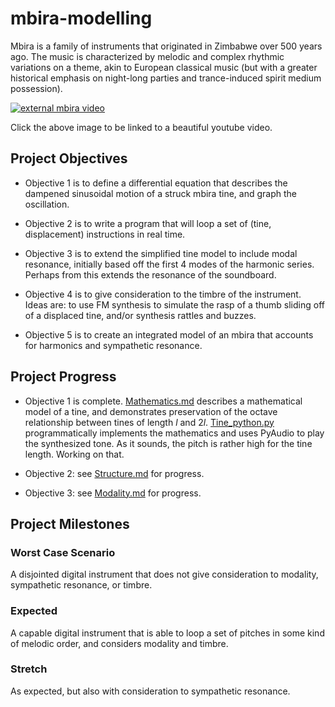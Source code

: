 # mbira-modelling
Mbira is a family of instruments that originated in Zimbabwe over 500 years ago.
The music is characterized by melodic and complex rhythmic variations on a theme, akin to European classical music (but with a greater historical emphasis on night-long parties and trance-induced spirit medium possession).

[![external mbira video](https://img.youtube.com/vi/tKbfUEhjuH4/0.jpg)](https://www.youtube.com/watch?v=tKbfUEhjuH4)

Click the above image to be linked to a beautiful youtube video.


## Project Objectives

- Objective 1 is to define a differential equation that describes the dampened sinusoidal motion of a struck mbira tine, and graph the oscillation.

- Objective 2 is to write a program that will loop a set of (tine, displacement) instructions in real time.

- Objective 3 is to extend the simplified tine model to include modal resonance, initially based off the first 4 modes of the harmonic series. Perhaps from this extends the resonance of the soundboard.

- Objective 4 is to give consideration to the timbre of the instrument. Ideas are: to use FM synthesis to simulate the rasp of a thumb sliding off of a displaced tine, and/or synthesis rattles and buzzes.

- Objective 5 is to create an integrated model of an mbira that accounts for harmonics and sympathetic resonance.


## Project Progress

- Objective 1 is complete. [Mathematics.md](mathematics.md) describes a mathematical model of a tine, and demonstrates preservation of the octave relationship between tines of length $l$ and $2l$. [Tine_python.py](tine_python.py) programmatically implements the mathematics and uses PyAudio to play the synthesized tone. As it sounds, the pitch is rather high for the tine length. Working on that.

- Objective 2: see [Structure.md](structure.md) for progress.

- Objective 3: see [Modality.md](modality.md) for progress.


## Project Milestones
### Worst Case Scenario
A disjointed digital instrument that does not give consideration to modality, sympathetic resonance, or timbre.

### Expected
A capable digital instrument that is able to loop a set of pitches in some kind of melodic order, and considers modality and timbre.

### Stretch
As expected, but also with consideration to sympathetic resonance.
